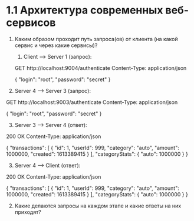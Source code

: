 # 1.1 Архитектура современных веб-сервисов

1. Каким образом проходит путь запроса(ов) от клиента (на какой сервис и через какие сервисы)?
   1. Client --> Server 1 (запрос):

    GET http://localhost:9004/authenticate
    Content-Type: application/json

    {
     "login": "root",
    "password": "secret"
}

2. Server 4 --> Server 3 (запрос):

GET http://localhost:9003/authenticate
Content-Type: application/json

{
  "login": "root",
  "password": "secret"
}

3. Server 3 --> Server 4 (ответ):

200 OK
Content-Type: application/json

{
  "transactions": [
    {
      "id": 1,
      "userId": 999,
      "category": "auto",
      "amount": 1000000,
      "created": 1613389415
    }
  ],
  "categoryStats": {
    "auto": 1000000
  }
}

3. Server 4 --> Client (ответ):

200 OK
Content-Type: application/json

{
  "transactions": [
    {
      "id": 1,
      "userId": 999,
      "category": "auto",
      "amount": 1000000,
      "created": 1613389415
    }
  ],
  "categoryStats": {
    "auto": 1000000
  }
}



2. Какие делаются запросы на каждом этапе и какие ответы на них приходят?